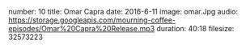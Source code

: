 number: 10
title: Omar Capra
date: 2016-6-11
image: omar.Jpg
audio: https://storage.googleapis.com/mourning-coffee-episodes/Omar%20Capra%20Release.mp3
duration: 40:18
filesize: 32573223
